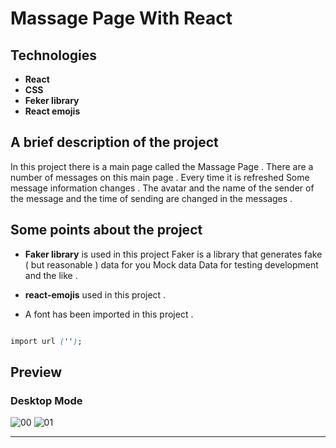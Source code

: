 # Massage Page With React

## Technologies

- **React**
- **CSS**
- **Feker library**
- **React emojis**


## A brief description of the project

In this project there is a main page called the Massage Page .
There are a number of messages on this main page .
Every time it is refreshed
Some message information changes .
The avatar and the name of the sender of the message and the time of sending are changed in the messages .

## Some points about the project

- **Faker library** is used in this project 
Faker is a library that generates fake ( but reasonable ) data for you
Mock data
Data for testing development and the like .

- **react-emojis** used in this project .

- A font has been imported in this project .

```CSS

import url ('');

```

## Preview

### Desktop Mode

![00](https://user-images.githubusercontent.com/100797809/185325184-443985a5-e291-4e8c-bbad-c18f8961938f.png)
![01](https://user-images.githubusercontent.com/100797809/185325219-2702c42f-1e00-4b03-8691-e84a1f38926c.png)

---
